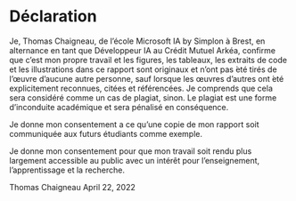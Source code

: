 # Déclaration

Je, Thomas Chaigneau, de l’école Microsoft IA by Simplon à Brest, en alternance en tant que Développeur IA au Crédit 
Mutuel Arkéa, confirme que c’est mon propre travail et les figures, les tableaux, les extraits de code et les illustrations 
dans ce rapport sont originaux et n’ont pas  ́eté tirés de l’œuvre d’aucune autre personne, sauf lorsque les œuvres 
d’autres ont  ́eté explicitement reconnues, citées et référencées. Je comprends que cela sera considéré comme un cas de 
plagiat, sinon. Le plagiat est une forme d’inconduite académique et sera pénalisé en conséquence.

Je donne mon consentement a ce qu’une copie de mon rapport soit communiquée aux futurs étudiants comme exemple.

Je donne mon consentement pour que mon travail soit rendu plus largement accessible au public avec un intérêt pour 
l’enseignement, l’apprentissage et la recherche.

Thomas Chaigneau
April 22, 2022
